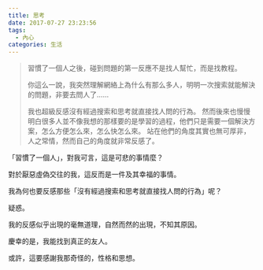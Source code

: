```yaml
---
title: 思考
date: 2017-07-27 23:23:56
tags:
  - 內心
categories: 生活
---
```


> 習慣了一個人之後，碰到問題的第一反應不是找人幫忙，而是找教程。
>
> 你這么一說，我突然理解網絡上為什么有那么多人，明明一次搜索就能解決的問題，非要去問人了……
>
> 我也超級反感沒有經過搜索和思考就直接找人問的行為。
> 然而後來也慢慢明白很多人並不像我想的那樣要的是學習的過程，他們只是需要一個解決方案，怎么方便怎么來，怎么快怎么來。
> 站在他們的角度其實也無可厚非，人之常情，然而自己的角度就非常反感了。

「習慣了一個人」，對我可言，這是可悲的事情麼？

對於厭惡虛偽交往的我，這反而是一件及其幸福的事情。

我為何也要反感那些「沒有經過搜索和思考就直接找人問的行為」呢？

疑惑。

我的反感似乎出現的毫無道理，自然而然的出現，不知其原因。

慶幸的是，我能找到真正的友人。

或許，這要感謝我那奇怪的，性格和思想。
